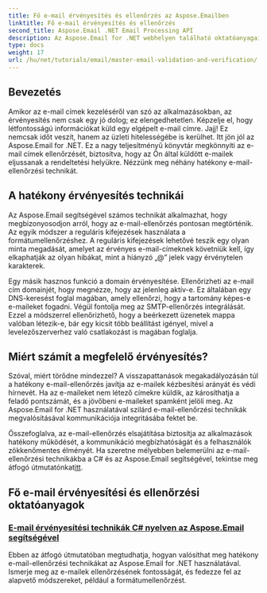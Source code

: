 ```yaml
---
title: Fő e-mail érvényesítés és ellenőrzés az Aspose.Emailben
linktitle: Fő e-mail érvényesítés és ellenőrzés
second_title: Aspose.Email .NET Email Processing API
description: Az Aspose.Email for .NET webhelyen található oktatóanyagaink segítségével mester e-mail-ellenőrzést végezhet. Tanuljon meg hatékony technikákat, ellenőrzési módszereket és egyebeket a könnyen követhető útmutatók segítségével.
type: docs
weight: 17
url: /hu/net/tutorials/email/master-email-validation-and-verification/
---
```

## Bevezetés

Amikor az e-mail címek kezeléséről van szó az alkalmazásokban, az érvényesítés nem csak egy jó dolog; ez elengedhetetlen. Képzelje el, hogy létfontosságú információkat küld egy elgépelt e-mail címre. Jajj! Ez nemcsak időt veszít, hanem az üzleti hitelességébe is kerülhet. Itt jön jól az Aspose.Email for .NET. Ez a nagy teljesítményű könyvtár megkönnyíti az e-mail címek ellenőrzését, biztosítva, hogy az Ön által küldött e-mailek eljussanak a rendeltetési helyükre. Nézzünk meg néhány hatékony e-mail-ellenőrzési technikát.

## A hatékony érvényesítés technikái

Az Aspose.Email segítségével számos technikát alkalmazhat, hogy megbizonyosodjon arról, hogy az e-mail-ellenőrzés pontosan megtörténik. Az egyik módszer a reguláris kifejezések használata a formátumellenőrzéshez. A reguláris kifejezések lehetővé teszik egy olyan minta megadását, amelyet az érvényes e-mail-címeknek követniük kell, így elkaphatják az olyan hibákat, mint a hiányzó „@” jelek vagy érvénytelen karakterek. 

Egy másik hasznos funkció a domain érvényesítése. Ellenőrizheti az e-mail cím domainjét, hogy megnézze, hogy az jelenleg aktív-e. Ez általában egy DNS-keresést foglal magában, amely ellenőrzi, hogy a tartomány képes-e e-maileket fogadni. Végül fontolja meg az SMTP-ellenőrzés integrálását. Ezzel a módszerrel ellenőrizhető, hogy a beérkezett üzenetek mappa valóban létezik-e, bár egy kicsit több beállítást igényel, mivel a levelezőszerverhez való csatlakozást is magában foglalja.

## Miért számít a megfelelő érvényesítés?

Szóval, miért törődne mindezzel? A visszapattanások megakadályozásán túl a hatékony e-mail-ellenőrzés javítja az e-mailek kézbesítési arányát és védi hírnevét. Ha az e-maileket nem létező címekre küldik, az károsíthatja a feladó pontszámát, és a jövőbeni e-maileket spamként jelöli meg. Az Aspose.Email for .NET használatával szilárd e-mail-ellenőrzési technikák megvalósításával kommunikációja integritásába fektet be.

 Összefoglalva, az e-mail-ellenőrzés elsajátítása biztosítja az alkalmazások hatékony működését, a kommunikáció megbízhatóságát és a felhasználók zökkenőmentes élményét. Ha szeretne mélyebben belemerülni az e-mail-ellenőrzési technikákba a C# és az Aspose.Email segítségével, tekintse meg átfogó útmutatónkat[itt](./email-validation-techniques/).


## Fő e-mail érvényesítési és ellenőrzési oktatóanyagok
### [E-mail érvényesítési technikák C# nyelven az Aspose.Email segítségével](./email-validation-techniques/)
Ebben az átfogó útmutatóban megtudhatja, hogyan valósíthat meg hatékony e-mail-ellenőrzési technikákat az Aspose.Email for .NET használatával. Ismerje meg az e-mailek ellenőrzésének fontosságát, és fedezze fel az alapvető módszereket, például a formátumellenőrzést.
